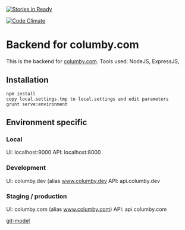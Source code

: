 [![Stories in Ready](https://badge.waffle.io/columby/api.columby.com.png?label=ready&title=Ready)](http://waffle.io/columby/api.columby.com)

[![Code Climate](https://codeclimate.com/github/columby/api.columby.com/badges/gpa.svg)](https://codeclimate.com/github/columby/api.columby.com)

# Backend for columby.com

This is the backend for [columby.com](http://columby.com). Tools used: 
NodeJS, ExpressJS, 

## Installation

    npm install
    copy local.settings.tmp to local.settings and edit parameters
    grunt serve:environment
    
## Environment specific
### Local
  UI: localhost:9000
  API: localhost:8000
  
### Development
  UI: columby.dev (alias www.columby.dev
  API: api.columby.dev
  
### Staging / production
  UI: columby.com (alias www.columby.com)
  API: api.columby.com
  
 
[git-model](http://nvie.com/posts/a-successful-git-branching-model/)
